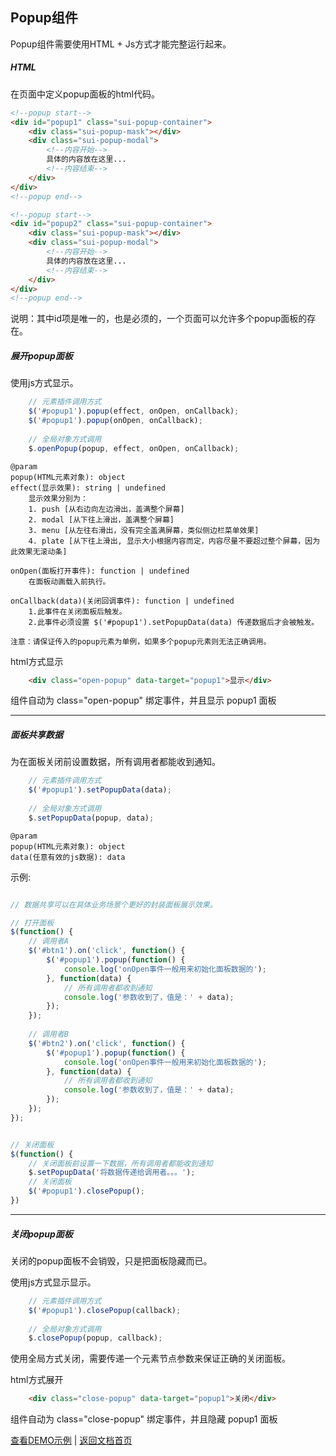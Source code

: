 ## Popup组件
Popup组件需要使用HTML + Js方式才能完整运行起来。

##### HTML
在页面中定义popup面板的html代码。

```html
<!--popup start-->
<div id="popup1" class="sui-popup-container">
	<div class="sui-popup-mask"></div>
	<div class="sui-popup-modal">
		<!--内容开始-->
		具体的内容放在这里...
		<!--内容结束-->
	</div>
</div>
<!--popup end-->

<!--popup start-->
<div id="popup2" class="sui-popup-container">
	<div class="sui-popup-mask"></div>
	<div class="sui-popup-modal">
		<!--内容开始-->
		具体的内容放在这里...
		<!--内容结束-->
	</div>
</div>
<!--popup end-->
```
说明：其中id项是唯一的，也是必须的，一个页面可以允许多个popup面板的存在。

##### 展开popup面板
使用js方式显示。

```javascript
	// 元素插件调用方式
	$('#popup1').popup(effect, onOpen, onCallback);
	$('#popup1').popup(onOpen, onCallback);
	
	// 全局对象方式调用
	$.openPopup(popup, effect, onOpen, onCallback);
```

	@param
	popup(HTML元素对象): object
	effect(显示效果): string | undefined
		显示效果分别为：
		1. push [从右边向左边滑出，盖满整个屏幕]
		2. modal [从下往上滑出，盖满整个屏幕]
		3. menu [从左往右滑出，没有完全盖满屏幕，类似侧边栏菜单效果]
		4. plate [从下往上滑出, 显示大小根据内容而定，内容尽量不要超过整个屏幕，因为此效果无滚动条]
		
	onOpen(面板打开事件): function | undefined
        在面板动画载入前执行。
        
    onCallback(data)(关闭回调事件): function | undefined
        1.此事件在关闭面板后触发。
        2.此事件必须设置 $('#popup1').setPopupData(data) 传递数据后才会被触发。
	
	注意：请保证传入的popup元素为单例，如果多个popup元素则无法正确调用。

	
html方式显示
```html
	<div class="open-popup" data-target="popup1">显示</div>
```
组件自动为 class="open-popup" 绑定事件，并且显示 popup1 面板

----------



##### 面板共享数据
为在面板关闭前设置数据，所有调用者都能收到通知。
```javascript
    // 元素插件调用方式
    $('#popup1').setPopupData(data);
    
    // 全局对象方式调用
	$.setPopupData(popup, data);
```
    @param
	popup(HTML元素对象): object
	data(任意有效的js数据): data



示例:
```javascript

// 数据共享可以在具体业务场景个更好的封装面板展示效果。

// 打开面板
$(function() {
    // 调用者A
    $('#btn1').on('click', function() {
        $('#popup1').popup(function() {
            console.log('onOpen事件一般用来初始化面板数据的');
        }, function(data) {
            // 所有调用者都收到通知
            console.log('参数收到了，值是：' + data);
        });
    });
    
    // 调用者B
    $('#btn2').on('click', function() {
        $('#popup1').popup(function() {
            console.log('onOpen事件一般用来初始化面板数据的');
        }, function(data) {
            // 所有调用者都收到通知
            console.log('参数收到了，值是：' + data);
        });
    });
});


// 关闭面板
$(function() {
    // 关闭面板前设置一下数据，所有调用者都能收到通知
    $.setPopupData('将数据传递给调用者。。。');
    // 关闭面板
    $('#popup1').closePopup();
})
```

----------



##### 关闭popup面板
关闭的popup面板不会销毁，只是把面板隐藏而已。


使用js方式显示显示。
```javascript
	// 元素插件调用方式
	$('#popup1').closePopup(callback);
	
	// 全局对象方式调用
	$.closePopup(popup, callback);
```

使用全局方式关闭，需要传递一个元素节点参数来保证正确的关闭面板。


html方式展开
```html
	<div class="close-popup" data-target="popup1">关闭</div>
```
组件自动为 class="close-popup" 绑定事件，并且隐藏 popup1 面板

[查看DEMO示例](https://seawongcn.github.io/SimpleUI/demo/popup.html) | [返回文档首页](index.md)
